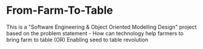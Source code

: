 # From-Farm-To-Table
This is a "Software Engineering &amp; Object Oriented Modelling Design" project based on the problem statement - How can technology help farmers to bring farm to table (OR) Enabling seed to table revolution
